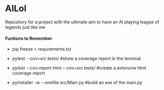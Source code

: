 AILol
==================
Repository for a project with the ultimate aim to have an AI playing league of legends just like me

#### Funtions to Remember
- pip freeze > requirements.txt
- pytest --cov=src tests/ #show a coverage report in the terminal
- pytest --cov-report html --cov=src tests/ #create a extensive html coverage report

- pyinstaller -w --onefile src/Main.py #build an exe of the main.py